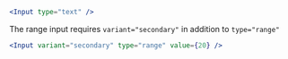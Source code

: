 ```jsx
<Input type="text" />
```

The range input requires `variant="secondary"` in addition to `type="range"`

```jsx
<Input variant="secondary" type="range" value={20} />
```
